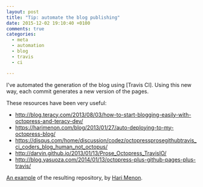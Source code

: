 ```yaml
---
layout: post
title: "Tip: automate the blog publishing"
date: 2015-12-02 19:10:40 +0100
comments: true
categories: 
  - meta
  - automation
  - blog
  - travis
  - ci

---
```


I've automated the generation of the blog using [Travis CI]. Using this new way, each commit generates a new version of the pages.

These resources have been very useful:

  * http://blog.teracy.com/2013/08/03/how-to-start-blogging-easily-with-octopress-and-teracy-dev/
  * https://harimenon.com/blog/2013/01/27/auto-deploying-to-my-octopress-blog/
  * https://disqus.com/home/discussion/codez/octopressprosegithubtravis_ci_coders_blog_human_not_octopus/
  * http://darvin.github.io/2013/01/13/Prose_Octopress_TravisIO/
  * http://blog.yasuoza.com/2014/01/13/octopress-plus-github-pages-plus-travis/

[An example](https://github.com/floydpink?tab=repositories) of the resulting repository, by [Hari Menon](https://github.com/floydpink).

